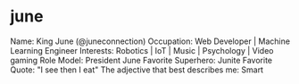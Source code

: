 # june
Name: King June (@juneconnection)
Occupation: Web Developer | Machine Learning Engineer
Interests: Robotics | IoT | Music | Psychology | Video gaming
Role Model: President June
Favorite Superhero: Junite
Favorite Quote: "I see then I eat"
The adjective that best describes me: Smart

